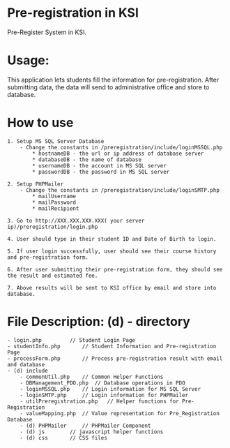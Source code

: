 # Pre-registration in KSI
Pre-Register System in KSI.

# Usage:
This application lets students fill the information for pre-registration. After submitting data, the data will send to administrative office and store to database.

# How to use
	1. Setup MS SQL Server Database
		- Change the constants in /preregistration/include/loginMSSQL.php
			* hostnameDB - the url or ip address of database server
			* databaseDB - the name of database
			* usernameDB - the account in MS SQL server
			* passwordDB - the password in MS SQL server

	2. Setup PHPMailer
		- Change the constants in /preregistration/include/loginSMTP.php
			* mailUsername
			* mailPassword
			* mailRecipient 

	3. Go to http://XXX.XXX.XXX.XXX( your server ip)/preregistration/login.php

	4. User should type in their student ID and Date of Birth to login.

	5. If user login successfully, user should see their course history and pre-registration form.

	6. After user submitting their pre-registration form, they should see the result and estimated fee.

	7. Above results will be sent to KSI office by email and store into database.

# File Description: (d) - directory
	- login.php			// Student Login Page
	- studentInfo.php		// Student Information and Pre-registration Page
	- processForm.php		// Process pre-registration result with email and database
	- (d) include
		- commonUtil.php	// Common Helper Functions
		- DBManagement_PDO.php	// Database operations in PDO
		- loginMSSQL.php	// Login information for MS SQL Server
		- loginSMTP.php		// Login information for PHPMailer
		- utilPreregistration.php	// Helper functions for Pre-Registration
		- valueMapping.php	// Value representation for Pre_Registration Database
		- (d) PHPMailer		// PHPMailer Component
		- (d) js		// javascript helper functions
		- (d) css		// CSS files


 
